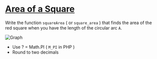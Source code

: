 # [Area of a Square](https://www.codewars.com/kata/area-of-a-square "5748838ce2fab90b86001b1a")

Write the function `squareArea` ( or `square_area` ) that finds the area of the red square when you have the length of the circular arc `A`.

![Graph](http://i.imgur.com/nJrae8n.png)

 * Use ? = Math.PI ( `M_PI` in PHP )
 * Round to two decimals
